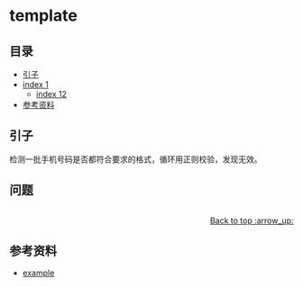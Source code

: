 # template
## <a name="index"></a> 目录
- [引子](#start)
- [index 1](#index1)
  - [index 12](#index12)
- [参考资料](#reference)


## <a name="start"></a> 引子
检测一批手机号码是否都符合要求的格式，循环用正则校验，发现无效。

## 问题
```js
```


<div align="right"><a href="#index">Back to top :arrow_up:</a></div>


## <a name="reference"></a> 参考资料
- [example][url-base]


[url-base]:https://xxholic.github.io/segment

[url-aiticle1]:https://xxholic.github.io/segment

[url-local-test]:https://xxholic.github.io/segment
